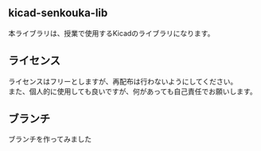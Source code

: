 ## kicad-senkouka-lib
本ライブラリは、授業で使用するKicadのライブラリになります。

## ライセンス
ライセンスはフリーとしますが、再配布は行わないようにしてください。<br>
また、個人的に使用しても良いですが、何があっても自己責任でお願いします。

## ブランチ
ブランチを作ってみました